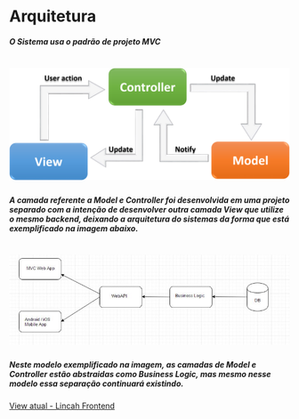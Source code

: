 
# Arquitetura

##### O Sistema usa o padrão de projeto MVC 


<h1 align="center">
    <img alt="GoStack" src="mvc.png" width="600px" />
</h1>


##### A camada referente a Model e Controller foi desenvolvida em uma projeto separado com a intenção de desenvolver outra camada View que utilize o mesmo backend, deixando a arquitetura do sistemas da forma que está exemplificado na imagem abaixo.


<h1 align="center">
<img alt="GoStack" src="arquitetura2.png" width="600px" />
</h1>



##### Neste modelo exemplificado na imagem, as camadas de Model e Controller estão abstraidas como Business Logic, mas mesmo nesse modelo essa separação continuará existindo.

[View atual - Lincah Frontend]((https://github.com/DiogoFGouvea/lincah-frontend))
